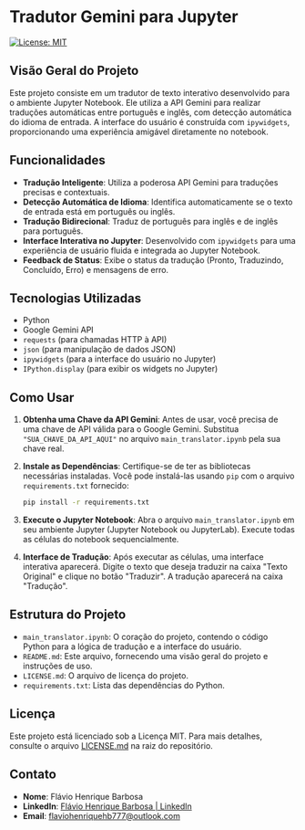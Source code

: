 # Tradutor Gemini para Jupyter

[![License: MIT](https://img.shields.io/badge/License-MIT-yellow.svg)](https://opensource.org/licenses/MIT)

## Visão Geral do Projeto

Este projeto consiste em um tradutor de texto interativo desenvolvido para o ambiente Jupyter Notebook. Ele utiliza a API Gemini para realizar traduções automáticas entre português e inglês, com detecção automática do idioma de entrada. A interface do usuário é construída com `ipywidgets`, proporcionando uma experiência amigável diretamente no notebook.

## Funcionalidades

* **Tradução Inteligente**: Utiliza a poderosa API Gemini para traduções precisas e contextuais.
* **Detecção Automática de Idioma**: Identifica automaticamente se o texto de entrada está em português ou inglês.
* **Tradução Bidirecional**: Traduz de português para inglês e de inglês para português.
* **Interface Interativa no Jupyter**: Desenvolvido com `ipywidgets` para uma experiência de usuário fluida e integrada ao Jupyter Notebook.
* **Feedback de Status**: Exibe o status da tradução (Pronto, Traduzindo, Concluído, Erro) e mensagens de erro.

## Tecnologias Utilizadas

* Python
* Google Gemini API
* `requests` (para chamadas HTTP à API)
* `json` (para manipulação de dados JSON)
* `ipywidgets` (para a interface do usuário no Jupyter)
* `IPython.display` (para exibir os widgets no Jupyter)

## Como Usar

1.  **Obtenha uma Chave da API Gemini**:
    Antes de usar, você precisa de uma chave de API válida para o Google Gemini. Substitua `"SUA_CHAVE_DA_API_AQUI"` no arquivo `main_translator.ipynb` pela sua chave real.

2.  **Instale as Dependências**:
    Certifique-se de ter as bibliotecas necessárias instaladas. Você pode instalá-las usando `pip` com o arquivo `requirements.txt` fornecido:
    ```bash
    pip install -r requirements.txt
    ```

3.  **Execute o Jupyter Notebook**:
    Abra o arquivo `main_translator.ipynb` em seu ambiente Jupyter (Jupyter Notebook ou JupyterLab). Execute todas as células do notebook sequencialmente.

4.  **Interface de Tradução**:
    Após executar as células, uma interface interativa aparecerá. Digite o texto que deseja traduzir na caixa "Texto Original" e clique no botão "Traduzir". A tradução aparecerá na caixa "Tradução".

## Estrutura do Projeto

* `main_translator.ipynb`: O coração do projeto, contendo o código Python para a lógica de tradução e a interface do usuário.
* `README.md`: Este arquivo, fornecendo uma visão geral do projeto e instruções de uso.
* `LICENSE.md`: O arquivo de licença do projeto.
* `requirements.txt`: Lista das dependências do Python.

## Licença

Este projeto está licenciado sob a Licença MIT. Para mais detalhes, consulte o arquivo [LICENSE.md](LICENSE.md) na raiz do repositório.

## Contato

* **Nome**: Flávio Henrique Barbosa
* **LinkedIn**: [Flávio Henrique Barbosa | LinkedIn](https://www.linkedin.com/in/fl%C3%A1vio-henrique-barbosa-38465938)
* **Email**: flaviohenriquehb777@outlook.com
